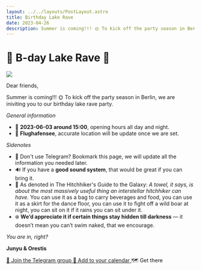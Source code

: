 ```yaml
---
layout: ../../layouts/PostLayout.astro
title: Birthday Lake Rave
date: 2023-04-26
description: Summer is coming!!! 🌞 To kick off the party season in Berlin, join our birthday lake rave party.  
---
```


# 🪼 B-day Lake Rave 🪩

<img class="filter" src="/images/party.png"  />

Dear friends,

Summer is coming!!! 🌞 To kick off the party season in Berlin, we are iniviting you to our birthday lake rave party.  

*General information*

- 📅 **2023-06-03 around 15:00**, opening hours all day and night.
- 📍 **Flughafensee**, accurate location will be update once we are set. 

*Sidenotes*
- 🔖 Don't use Telegram? Bookmark this page, we will update all the information you needed later.
- 🔊 If you have a **good sound system**, that would be great if you can bring it.
- 🧺 As denoted in The Hitchhiker's Guide to the Galaxy: *A towel, it says, is about the most massively useful thing an interstellar hitchhiker can have.* You can use it as a bag to carry beverages and food, you can use it as a skirt for the dance floor, you can use it to fight off a wild boar at night, you can sit on it if it rains you can sit under it.
- ❄️ **We’d appreciate it if certain things stay hidden till darkness** — it doesn’t mean you can’t swim naked, that we encourage.

*You are in, right?*

**Junyu & Orestis**

<a class="button" href="https://t.me/+O8Fu9uLJGKNkZjM0">
  💬 Join the Telegram group
</a>

<a class="button" href="/files/event.ics">
  📆 Add to your calendar
</a>

<a class="button button--disabled">
  🗺️ Get there
</a>